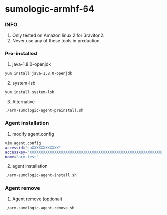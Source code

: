 # sumologic-armhf-64

### INFO
1. Only tested on Amazon linux 2 for Graviton2.
2. Never use any of these tools in production.

### Pre-installed
1. java-1.8.0-openjdk
```bash
yum install java-1.8.0-openjdk
```
2. system-lsb
```bash
yum install system-lsb
```
3. Alternative
```bash
./arm-sumologic-agent-preinstall.sh
```

### Agent installation
1. modify agent.config
```bash
vim agent.config
accessid="suXXXXXXXXXXXX"
accesskey="XXXXXXXXXXXXXXXXXXXXXXXXXXXXXXXXXXXXXXXXXXXXXXXXXXXXXXXXXXXXXXXX"
name="arm-test"
```
2. agent installation
```bash
./arm-sumologic-agent-install.sh
```

### Agent remove
1. Agent remove (optional)
```bash
./arm-sumologic-agent-remove.sh
```
